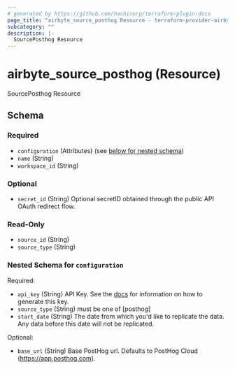 ```yaml
---
# generated by https://github.com/hashicorp/terraform-plugin-docs
page_title: "airbyte_source_posthog Resource - terraform-provider-airbyte"
subcategory: ""
description: |-
  SourcePosthog Resource
---
```


# airbyte_source_posthog (Resource)

SourcePosthog Resource



<!-- schema generated by tfplugindocs -->
## Schema

### Required

- `configuration` (Attributes) (see [below for nested schema](#nestedatt--configuration))
- `name` (String)
- `workspace_id` (String)

### Optional

- `secret_id` (String) Optional secretID obtained through the public API OAuth redirect flow.

### Read-Only

- `source_id` (String)
- `source_type` (String)

<a id="nestedatt--configuration"></a>
### Nested Schema for `configuration`

Required:

- `api_key` (String) API Key. See the <a href="https://docs.airbyte.com/integrations/sources/posthog">docs</a> for information on how to generate this key.
- `source_type` (String) must be one of [posthog]
- `start_date` (String) The date from which you'd like to replicate the data. Any data before this date will not be replicated.

Optional:

- `base_url` (String) Base PostHog url. Defaults to PostHog Cloud (https://app.posthog.com).


